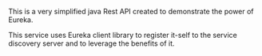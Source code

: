 This is a very simplified java Rest API created to demonstrate the power of Eureka.

This service uses Eureka client library to register it-self to the service discovery server and to leverage the benefits of it.
